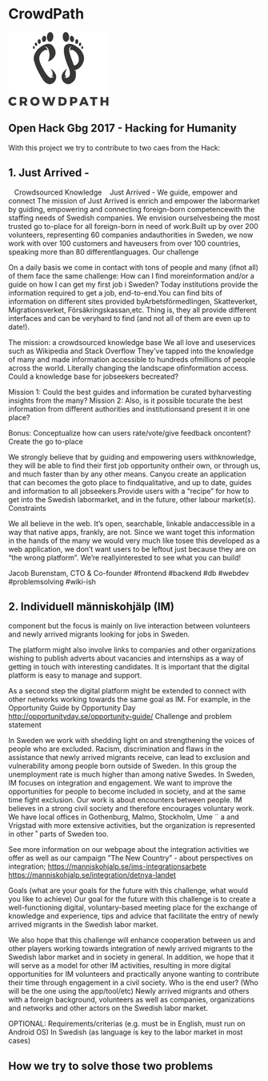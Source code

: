 # CrowdPath

![alt text](./frontend/src/crowdpathdark.png)


## Open Hack Gbg 2017 - Hacking for Humanity
With this project we try to contribute to two caes from the Hack:

## 1. Just Arrived - 
 
​ ​Crowdsourced​ ​Knowledge 
 
Just​ ​Arrived​ ​-​ ​We​ ​guide,​ ​empower​ ​and​ ​connect
The ​mission ​of ​Just ​Arrived ​is ​enrich ​and ​empower ​the ​labor ​market ​by ​guiding, ​empowering ​and
connecting ​foreign-born ​competence ​with ​the ​staffing ​needs ​of ​Swedish ​companies. ​We ​envision
ourselves ​being ​the ​most ​trusted ​go ​to-place ​for ​all ​foreign-born ​in ​need ​of ​work. ​Built ​up ​by ​over
200 ​volunteers, ​representing ​60 ​companies ​and ​authorities ​in ​Sweden, ​we ​now ​work ​with ​over ​100
customers ​and ​have ​users ​from ​over ​100 ​countries, ​speaking ​more ​than ​80 ​different ​languages.
Our​ ​challenge

On ​a ​daily ​basis ​we ​come ​in ​contact ​with ​tons ​of ​people ​and ​many ​(if ​not ​all) ​of ​them ​face ​the ​same
challenge: How ​can ​I ​find ​more ​information ​and/or ​a ​guide ​on ​how ​I ​can ​get ​my ​first ​job ​i ​Sweden? Today
institutions ​provide ​the ​information ​required ​to ​get ​a ​job, ​end-to-end. ​You ​can ​find ​bits ​of
information ​on ​different ​sites ​provided ​by ​Arbetsförmedlingen, ​Skatteverket, ​Migrationsverket,
Försäkringskassan, ​etc. ​Thing ​is, ​they ​all ​provide ​different ​interfaces ​and ​can ​be ​very ​hard ​to ​find
(and ​not ​all ​of ​them ​are ​even ​up ​to ​date!).

The​ ​mission:​ ​a​ ​crowdsourced​ ​knowledge​ ​base
We ​all ​love ​and ​use ​services ​such ​as Wikipedia ​and Stack ​Overflow ​They’ve ​tapped ​into ​the
knowledge ​of ​many ​and ​made ​information ​accessible ​to ​hundreds ​of ​millions ​of ​people ​across ​the
world. ​Literally ​changing ​the ​landscape ​of ​information ​access. ​Could ​a ​knowledge ​base ​for
jobseekers ​be ​created?

Mission ​1: Could ​the ​best ​guides ​and ​information ​be ​curated ​by ​harvesting ​insights ​from ​the ​many?
Mission ​2: Also, ​is ​it ​possible ​to ​curate ​the ​best ​information ​from ​different ​authorities ​and
institutions ​and ​present ​it ​in ​one ​place?

Bonus: Conceptualize ​how ​can ​users ​rate/vote/give ​feedback ​on ​content?
Create ​the ​go ​to-place

We ​strongly ​believe ​that ​by ​guiding ​and ​empowering ​users ​with ​knowledge, ​they ​will ​be ​able ​to ​find
their ​first ​job ​opportunity ​on ​their ​own, ​or ​through ​us, ​and ​much ​faster ​than ​by ​any ​other ​means.
Can ​you ​create ​an ​application ​that ​can ​becomes ​the ​goto ​place ​to ​find ​qualitative, ​and ​up ​to ​date,
guides ​and ​information ​to ​all ​jobseekers. ​Provide ​users ​with ​a ​“recipe” ​for ​how ​to ​get ​into ​the
Swedish ​labor ​market, ​and ​in ​the ​future, ​other ​labour ​market(s).
Constraints

We ​all ​believe ​in ​the ​web. ​It’s ​open, ​searchable, ​linkable ​and ​accessible ​in ​a ​way ​that ​native ​apps,
frankly, ​are ​not. ​Since ​we ​want ​to ​get ​this ​information ​in ​the ​hands ​of ​the ​many ​we ​would ​very ​much
like ​to ​see ​this ​developed ​as ​a ​web ​application, ​we ​don’t ​want ​users ​to ​be ​left ​out ​just ​because ​they
are ​on ​“the ​wrong ​platform”.
We’re ​really ​interested ​to ​see ​what ​you ​can
build!

Jacob ​Burenstam, ​CTO ​& ​Co-founder
#frontend ​#backend ​#db ​#webdev ​#problemsolving
#wiki-ish

## 2. Individuell människohjälp (IM)

component but the focus is mainly on live interaction between volunteers and newly arrived migrants looking for jobs
in Sweden.

The platform might also involve links to companies and other organizations wishing to publish adverts about vacancies
and internships as a way of getting in touch with interesting candidates.
It is important that the digital platform is easy to manage and support.

As a second step the digital platform might be extended to connect with other networks working towards the same
goal as IM. For example, in the Opportunity Guide by Opportunity Day http://opportunityday.se/opportunity-guide/
Challenge and problem statement

In Sweden we work with shedding light on and strengthening the voices of people who are excluded. Racism,
discrimination and flaws in the assistance that newly arrived migrants receive, can lead to exclusion and vulnerability
among people born outside of Sweden. In this group the unemployment rate is much higher than among native
Swedes. In Sweden, IM focuses on integration and engagement. We want to improve the opportunities for people to
become included in society, and at the same time fight exclusion. Our work is about encounters between people.
IM believes in a strong civil society and therefore encourages voluntary work. We have local offices in Gothenburg,
Malmo, Stockholm, Ume ¨ a and Vrigstad with more extensive activities, but the organization is represented in other ˚
parts of Sweden too.

See more information on our webpage about the integration activities we offer as well as our campaign ”The New
Country” - about perspectives on integration; https://manniskohjalp.se/ims-integrationsarbete https://manniskohjalp.se/integration/detnya-landet

Goals (what are your goals for the future with this challenge, what would you like to achieve)
Our goal for the future with this challenge is to create a well-functioning digital, voluntary-based meeting place for
the exchange of knowledge and experience, tips and advice that facilitate the entry of newly arrived migrants in the
Swedish labor market.

We also hope that this challenge will enhance cooperation between us and other players working towards integration
of newly arrived migrants to the Swedish labor market and in society in general. In addition, we hope that it will serve
as a model for other IM activities, resulting in more digital opportunities for IM volunteers and practically anyone
wanting to contribute their time through engagement in a civil society.
Who is the end user? (Who will be the one using the app/tool/etc)
Newly arrived migrants and others with a foreign background, volunteers as well as companies, organizations and
networks and other actors on the Swedish labor market.

OPTIONAL: Requirements/criterias (e.g. must be in English, must run on Android OS)
In Swedish (as language is key to the labor market in most cases)

## How we try to solve those two problems
